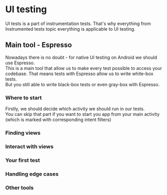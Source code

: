# UI testing

UI tests is a part of instrumentation tests.
That's why everything from <link> Instrumented tests topic everything is applicable to UI testing.

## Main tool - Espresso

Nowadays there is no doubt - for native UI testing on Android we should use Espresso. 
<br/> This is a main tool that allow us to make every test possible to access your codebase. That means tests with Espresso allow us to write white-box tests.
<br/>But you still able to write black-box tests or even gray-box with Espresso.

### Where to start

Firstly, we should decide which activity we should run in our tests.
<br/>You can skip that part if you want to start you app from your main activity (which is marked with corresponding intent filters)

### Finding views

### Interact with views

### Your first test

### Handling edge cases

### Other tools